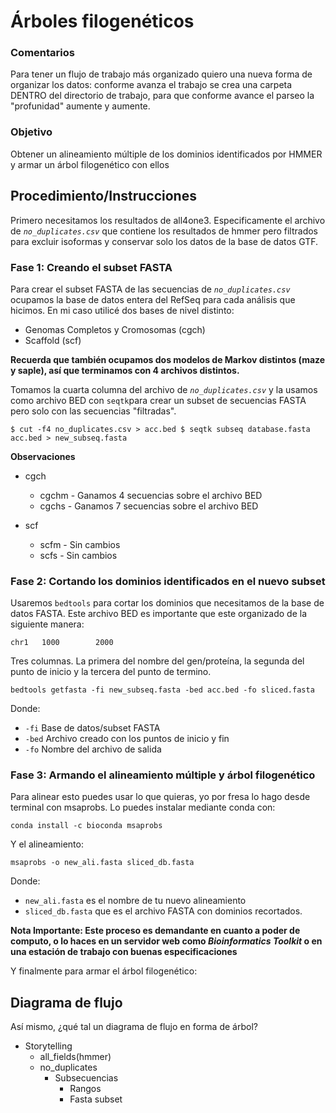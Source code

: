 # Árboles filogenéticos

### Comentarios
Para tener un flujo de trabajo más organizado quiero una nueva forma de organizar los datos: conforme avanza el trabajo se crea una carpeta DENTRO del directorio de trabajo, para que conforme avance el parseo la "profunidad" aumente y aumente.

### Objetivo

Obtener un alineamiento múltiple de los dominios identificados por HMMER y armar un árbol filogenético con ellos

## Procedimiento/Instrucciones

Primero necesitamos los resultados de all4one3. Especificamente el archivo de _`no_duplicates.csv`_ que contiene los resultados de hmmer pero filtrados para excluir isoformas y conservar solo los datos de la base de datos GTF. 

### Fase 1: Creando el subset FASTA

Para crear el subset FASTA de las secuencias de _`no_duplicates.csv`_ ocupamos la base de datos entera del RefSeq para cada análisis que hicimos. En mi caso utilicé dos bases de nivel distinto: 
- Genomas Completos y Cromosomas (cgch) 
- Scaffold (scf)

**Recuerda que también ocupamos dos modelos de Markov distintos (maze y saple), así que terminamos con 4 archivos distintos.**

Tomamos la cuarta columna del archivo de _`no_duplicates.csv`_ y la usamos como archivo BED con `seqtk`para crear un subset de secuencias FASTA pero solo con las secuencias "filtradas".

`
$ cut -f4 no_duplicates.csv > acc.bed
$ seqtk subseq database.fasta acc.bed > new_subseq.fasta
`

**Observaciones**

- cgch
	+ cgchm - Ganamos 4 secuencias sobre el archivo BED
	+ cgchs - Ganamos 7 secuencias sobre el archivo BED

- scf
	+ scfm - Sin cambios
	+ scfs - Sin cambios

### Fase 2: Cortando los dominios identificados en el nuevo subset

Usaremos `bedtools` para cortar los dominios que necesitamos de la base de datos FASTA. Este archivo BED es importante que este organizado de la siguiente manera:

`chr1	1000		2000`

Tres columnas. La primera del nombre del gen/proteína, la segunda del punto de inicio y la tercera del punto de termino.

`bedtools getfasta -fi new_subseq.fasta -bed acc.bed -fo sliced.fasta`

Donde:
- `-fi` Base de datos/subset FASTA
- `-bed` Archivo creado con los puntos de inicio y fin
- `-fo` Nombre del archivo de salida

### Fase 3: Armando el alineamiento múltiple y árbol filogenético

Para alinear esto puedes usar lo que quieras, yo por fresa lo hago desde terminal con msaprobs. Lo puedes instalar mediante conda con:

`conda install -c bioconda msaprobs`

Y el alineamiento:

`msaprobs -o new_ali.fasta sliced_db.fasta`


Donde: 
- `new_ali.fasta` es el nombre de tu nuevo alineamiento
- `sliced_db.fasta` que es el archivo FASTA con dominios recortados.

**Nota Importante: Este proceso es demandante en cuanto a poder de computo, o lo haces en un servidor web como _Bioinformatics Toolkit_ o en una estación de trabajo con buenas especificaciones**

Y finalmente para armar el árbol filogenético:


## Diagrama de flujo

Así mismo, ¿qué tal un diagrama de flujo en forma de árbol?

+ Storytelling
	* all_fields(hmmer)
	* no_duplicates
		- Subsecuencias
			+ Rangos
			+ Fasta subset